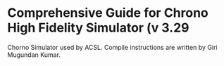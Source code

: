 # Comprehensive Guide for Chrono High Fidelity Simulator (v 3.29
Chorno Simulator used by ACSL. Compile instructions are written by Giri Mugundan Kumar.
